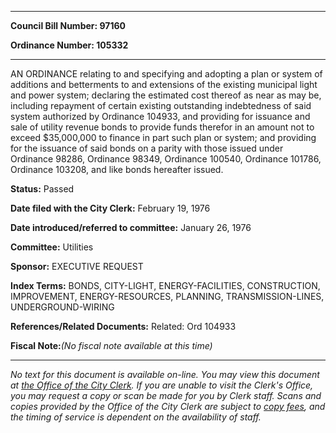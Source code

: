 

********

**Council Bill Number: 97160**
   
**Ordinance Number: 105332**
********

 AN ORDINANCE relating to and specifying and adopting a plan or system of additions and betterments to and extensions of the existing municipal light and power system; declaring the estimated cost thereof as near as may be, including repayment of certain existing outstanding indebtedness of said system authorized by Ordinance 104933, and providing for issuance and sale of utility revenue bonds to provide funds therefor in an amount not to exceed $35,000,000 to finance in part such plan or system; and providing for the issuance of said bonds on a parity with those issued under Ordinance 98286, Ordinance 98349, Ordinance 100540, Ordinance 101786, Ordinance 103208, and like bonds hereafter issued.

**Status:** Passed
   
**Date filed with the City Clerk:** February 19, 1976
   
   
**Date introduced/referred to committee:** January 26, 1976
   
**Committee:** Utilities
   
**Sponsor:** EXECUTIVE REQUEST
   
   
**Index Terms:** BONDS, CITY-LIGHT, ENERGY-FACILITIES, CONSTRUCTION, IMPROVEMENT, ENERGY-RESOURCES, PLANNING, TRANSMISSION-LINES, UNDERGROUND-WIRING

**References/Related Documents:** Related: Ord 104933

**Fiscal Note:**_(No fiscal note available at this time)_
********

_No text for this document is available on-line. You may view this document at [the Office of the City Clerk](http://www.seattle.gov/leg/clerk/contactUs.htm). If you are unable to visit the Clerk's Office, you may request a copy or scan be made for you by Clerk staff. Scans and copies provided by the Office of the City Clerk are subject to [copy fees](http://clerk.seattle.gov/~public/clerkfees.htm), and the timing of service is dependent on the availability of staff._


